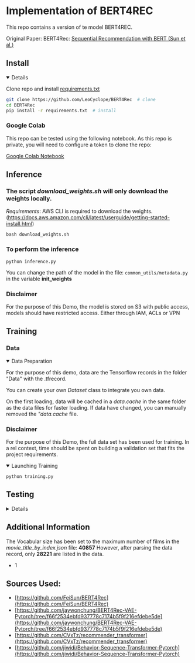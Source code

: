 # Implementation of BERT4REC 

This repo contains a version of te model BERT4REC.

Original Paper: BERT4Rec: [Sequential Recommendation with BERT (Sun et al.)](https://arxiv.org/abs/1904.06690)
## Install
<details open>


Clone repo and install [requirements.txt](requirements.txt) 

```bash
git clone https://github.com/LeoCyclope/BERT4Rec  # clone
cd BERT4Rec
pip install -r requirements.txt  # install
```

</details>

### Google Colab
This repo can be tested using the following notebook.
As this repo is private, you will need to configure a token to clone the repo:


[Google Colab Notebook](https://colab.research.google.com/drive/1zgll405C0HezraZIHapN__9Y-i9rfCC3?usp=sharing)

## Inference


### The script *download_weights.sh* will only download the weights locally.
*Requirements*: AWS CLI is required to download the weights. (https://docs.aws.amazon.com/cli/latest/userguide/getting-started-install.html)
```
bash download_weights.sh
```

### To perform the inference

```
python inference.py
```

You can change the path of the model in the file: `common_utils/metadata.py` in the variable **init_weights**

### Disclaimer
For the purpose of this Demo, the model is stored on S3 with public access, models should have restricted access. Either through IAM, ACLs or VPN


## Training

### Data 

<details open>
<summary>Data Preparation</summary>

For the purpose of this demo, data are the Tensorflow records in the folder "Data" with the .tfrecord.

You can create your own *Dataset* class to integrate you own data.

On the first loading, data will be cached in a *data.cache* in the same folder as the data files for faster loading.
If data have changed, you can manually removed the *"data.cache* file.

### Disclaimer
For the purpose of this Demo, the full data set has been used for training. In a rel context, time should be spent on building a validation set that fits the project requirements.

</details>

<details open>
<summary>Launching Training</summary>

```
python training.py
```
</details>

## Testing
<details>
run the command:` python -m unittest tests.test_bert4rec`
</details>


## Additional Information
The Vocabular size has been set to the maximum number of films in the *movie_title_by_index.json* file: **40857**
However, after parsing the data record, only **28221** are listed in the data.
- 1



## Sources Used:
- [https://github.com/FeiSun/BERT4Rec](https://github.com/FeiSun/BERT4Rec)
- [https://github.com/jaywonchung/BERT4Rec-VAE-Pytorch/tree/f66f2534ebfd937778c7174b5f9f216efdebe5de](https://github.com/jaywonchung/BERT4Rec-VAE-Pytorch/tree/f66f2534ebfd937778c7174b5f9f216efdebe5de)
- [https://github.com/CVxTz/recommender_transformer](https://github.com/CVxTz/recommender_transformer)
- [https://github.com/jiwidi/Behavior-Sequence-Transformer-Pytorch](https://github.com/jiwidi/Behavior-Sequence-Transformer-Pytorch)
